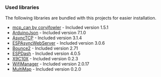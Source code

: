 ### Used libraries
The following libraries are bundled with this projects for easier installation.

 - [mcp_can by coryjfowler](https://github.com/coryjfowler/MCP_CAN_lib) - Included version 1.5.1
 - [ArduinoJson](https://arduinojson.org/) - Included version 7.1.0
 - [AsyncTCP](https://github.com/mathieucarbou/AsyncTCP) - Included version 3.1.4
 - [ESPAsyncWebServer](https://github.com/mathieucarbou/ESPAsyncWebServer) - Included version 3.0.6
 - [Bounce2](https://github.com/thomasfredericks/Bounce2) - Included version 2.71
 - [ESPDash](https://docs.espdash.pro/) - Included version 4.0.5
 - [X9C10X](https://github.com/RobTillaart/X9C10X) - Included version 0.2.3
 - [WifiManager](https://github.com/tzapu/WiFiManager) - Included version 2.0.17
 - [MultiMap](https://github.com/RobTillaart/MultiMap) - Included version 0.2.0
